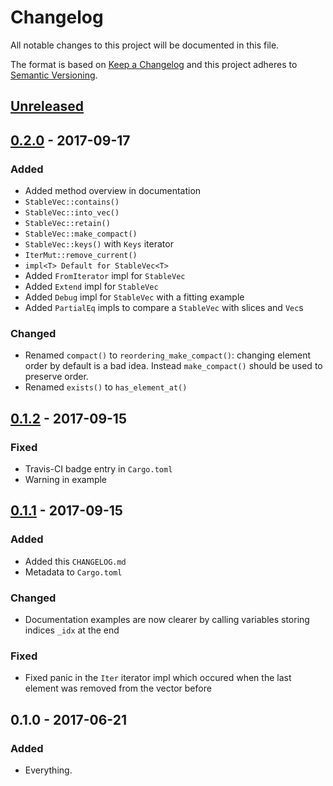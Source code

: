 # Changelog
All notable changes to this project will be documented in this file.

The format is based on [Keep a Changelog](http://keepachangelog.com/en/1.0.0/)
and this project adheres to [Semantic Versioning](http://semver.org/spec/v2.0.0.html).

## [Unreleased]

## [0.2.0] - 2017-09-17
### Added
- Added method overview in documentation
- `StableVec::contains()`
- `StableVec::into_vec()`
- `StableVec::retain()`
- `StableVec::make_compact()`
- `StableVec::keys()` with `Keys` iterator
- `IterMut::remove_current()`
- `impl<T> Default for StableVec<T>`
- Added `FromIterator` impl for `StableVec`
- Added `Extend` impl for `StableVec`
- Added `Debug` impl for `StableVec` with a fitting example
- Added `PartialEq` impls to compare a `StableVec` with slices and `Vec`s

### Changed
- Renamed `compact()` to `reordering_make_compact()`: changing element order by
  default is a bad idea. Instead `make_compact()` should be used to preserve
  order.
- Renamed `exists()` to `has_element_at()`

## [0.1.2] - 2017-09-15
### Fixed
- Travis-CI badge entry in `Cargo.toml`
- Warning in example

## [0.1.1] - 2017-09-15
### Added
- Added this `CHANGELOG.md`
- Metadata to `Cargo.toml`

### Changed
- Documentation examples are now clearer by calling variables storing indices
  `_idx` at the end

### Fixed
- Fixed panic in the `Iter` iterator impl which occured when the last element
  was removed from the vector before

## 0.1.0 - 2017-06-21
### Added
- Everything.


[Unreleased]: https://github.com/LukasKalbertodt/stable-vec/compare/v0.2.0...HEAD
[0.2.0]: https://github.com/LukasKalbertodt/stable-vec/compare/v0.1.2...v0.2.0
[0.1.2]: https://github.com/LukasKalbertodt/stable-vec/compare/v0.1.1...v0.1.2
[0.1.1]: https://github.com/LukasKalbertodt/stable-vec/compare/v0.1.0...v0.1.1
